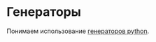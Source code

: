 # Генераторы

 Понимаем использование [генераторов python](https://pythonist.ru/generatory-v-python/).